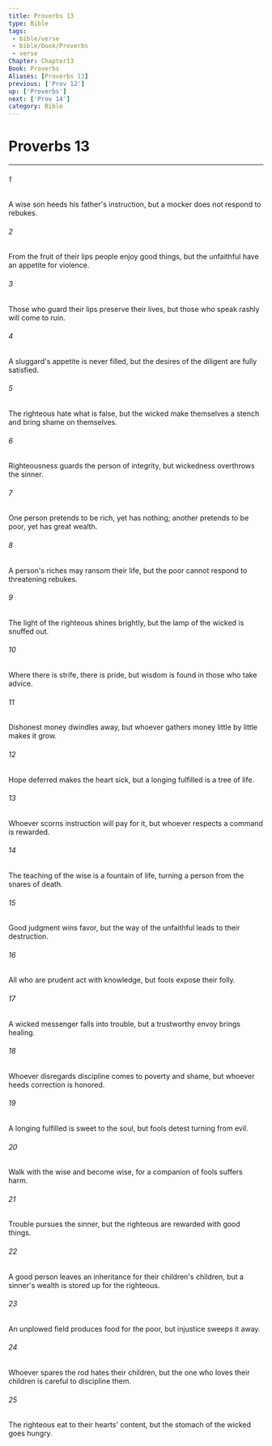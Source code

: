 ```yaml
---
title: Proverbs 13
type: Bible
tags:
 - bible/verse
 - bible/book/Proverbs
 - verse
Chapter: Chapter13
Book: Proverbs
Aliases: [Proverbs 13]
previous: ['Prov 12']
up: ['Proverbs']
next: ['Prov 14']
category: Bible
---
```

# Proverbs 13

***


###### 1 
A wise son heeds his father's instruction, but a mocker does not respond to rebukes. 

###### 2 
From the fruit of their lips people enjoy good things, but the unfaithful have an appetite for violence. 

###### 3 
Those who guard their lips preserve their lives, but those who speak rashly will come to ruin. 

###### 4 
A sluggard's appetite is never filled, but the desires of the diligent are fully satisfied. 

###### 5 
The righteous hate what is false, but the wicked make themselves a stench and bring shame on themselves. 

###### 6 
Righteousness guards the person of integrity, but wickedness overthrows the sinner. 

###### 7 
One person pretends to be rich, yet has nothing; another pretends to be poor, yet has great wealth. 

###### 8 
A person's riches may ransom their life, but the poor cannot respond to threatening rebukes. 

###### 9 
The light of the righteous shines brightly, but the lamp of the wicked is snuffed out. 

###### 10 
Where there is strife, there is pride, but wisdom is found in those who take advice. 

###### 11 
Dishonest money dwindles away, but whoever gathers money little by little makes it grow. 

###### 12 
Hope deferred makes the heart sick, but a longing fulfilled is a tree of life. 

###### 13 
Whoever scorns instruction will pay for it, but whoever respects a command is rewarded. 

###### 14 
The teaching of the wise is a fountain of life, turning a person from the snares of death. 

###### 15 
Good judgment wins favor, but the way of the unfaithful leads to their destruction. 

###### 16 
All who are prudent act with knowledge, but fools expose their folly. 

###### 17 
A wicked messenger falls into trouble, but a trustworthy envoy brings healing. 

###### 18 
Whoever disregards discipline comes to poverty and shame, but whoever heeds correction is honored. 

###### 19 
A longing fulfilled is sweet to the soul, but fools detest turning from evil. 

###### 20 
Walk with the wise and become wise, for a companion of fools suffers harm. 

###### 21 
Trouble pursues the sinner, but the righteous are rewarded with good things. 

###### 22 
A good person leaves an inheritance for their children's children, but a sinner's wealth is stored up for the righteous. 

###### 23 
An unplowed field produces food for the poor, but injustice sweeps it away. 

###### 24 
Whoever spares the rod hates their children, but the one who loves their children is careful to discipline them. 

###### 25 
The righteous eat to their hearts' content, but the stomach of the wicked goes hungry. 
